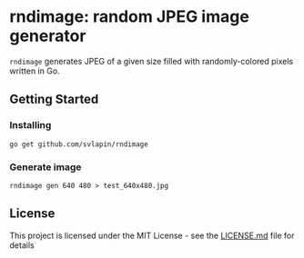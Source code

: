 # rndimage: random JPEG image generator

`rndimage` generates JPEG of a given size filled with randomly-colored pixels written in Go.

## Getting Started

### Installing

```
go get github.com/svlapin/rndimage
```

### Generate image

```
rndimage gen 640 480 > test_640x480.jpg
```

## License

This project is licensed under the MIT License - see the [LICENSE.md](LICENSE.md) file for details

